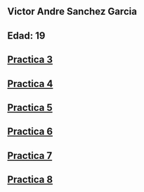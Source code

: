 Victor Andre Sanchez Garcia 
---
Edad: 19
---
[Practica 3](https://PsykoRaccoon.github.io/WebDev_VictorSanchez/)
---
[Practica 4](https://PsykoRaccoon.github.io/WebDev_VictorSanchez/practica-4/index.html)
---
[Practica 5](https://PsykoRaccoon.github.io/WebDev_VictorSanchez/practica-5/index.html)
---
[Practica 6](https://PsykoRaccoon.github.io/WebDev_VictorSanchez/practica-6/index.html)
---
[Practica 7](https://PsykoRaccoon.github.io/WebDev_VictorSanchez/practica-7/index.html)
---
[Practica 8](https://PsykoRaccoon.github.io/WebDev_VictorSanchez/practica-8/index.html)
---
